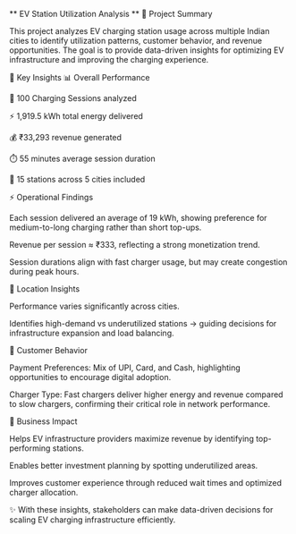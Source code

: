 ** EV Station Utilization Analysis **
📌 Project Summary

This project analyzes EV charging station usage across multiple Indian cities to identify utilization patterns, customer behavior, and revenue opportunities. The goal is to provide data-driven insights for optimizing EV infrastructure and improving the charging experience.

🔑 Key Insights
📊 Overall Performance

🔌 100 Charging Sessions analyzed

⚡ 1,919.5 kWh total energy delivered

💰 ₹33,293 revenue generated

⏱️ 55 minutes average session duration

📍 15 stations across 5 cities included

⚡ Operational Findings

Each session delivered an average of 19 kWh, showing preference for medium-to-long charging rather than short top-ups.

Revenue per session ≈ ₹333, reflecting a strong monetization trend.

Session durations align with fast charger usage, but may create congestion during peak hours.

📍 Location Insights

Performance varies significantly across cities.

Identifies high-demand vs underutilized stations → guiding decisions for infrastructure expansion and load balancing.

👥 Customer Behavior

Payment Preferences: Mix of UPI, Card, and Cash, highlighting opportunities to encourage digital adoption.

Charger Type: Fast chargers deliver higher energy and revenue compared to slow chargers, confirming their critical role in network performance.

🚀 Business Impact

Helps EV infrastructure providers maximize revenue by identifying top-performing stations.

Enables better investment planning by spotting underutilized areas.

Improves customer experience through reduced wait times and optimized charger allocation.

✨ With these insights, stakeholders can make data-driven decisions for scaling EV charging infrastructure efficiently.  
